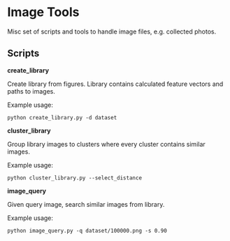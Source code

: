 # Image Tools

Misc set of scripts and tools to handle image files, e.g. collected photos.

## Scripts

**create_library**

Create library from figures. Library contains calculated feature vectors and paths to images.

Example usage:

```
python create_library.py -d dataset
```

**cluster_library**

Group library images to clusters where every cluster contains similar images.

Example usage:

```
python cluster_library.py --select_distance
```


**image_query**

Given query image, search similar images from library.

Example usage:

```
python image_query.py -q dataset/100000.png -s 0.90
```

